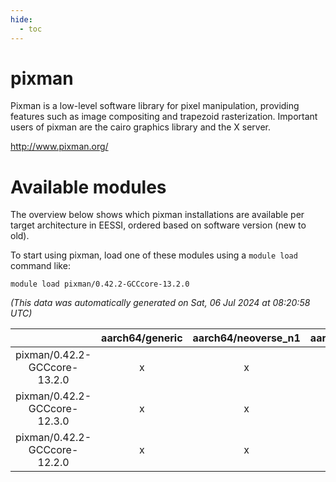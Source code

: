 ```yaml
---
hide:
  - toc
---
```


pixman
======


Pixman is a low-level software library for pixel manipulation, providing features such as image compositing and trapezoid rasterization. Important users of pixman are the cairo graphics library and the X server.

http://www.pixman.org/
# Available modules


The overview below shows which pixman installations are available per target architecture in EESSI, ordered based on software version (new to old).

To start using pixman, load one of these modules using a `module load` command like:

```shell
module load pixman/0.42.2-GCCcore-13.2.0
```

*(This data was automatically generated on Sat, 06 Jul 2024 at 08:20:58 UTC)*  

| |aarch64/generic|aarch64/neoverse_n1|aarch64/neoverse_v1|x86_64/generic|x86_64/amd/zen2|x86_64/amd/zen3|x86_64/intel/haswell|x86_64/intel/skylake_avx512|
| :---: | :---: | :---: | :---: | :---: | :---: | :---: | :---: | :---: |
|pixman/0.42.2-GCCcore-13.2.0|x|x|x|x|x|x|x|x|
|pixman/0.42.2-GCCcore-12.3.0|x|x|x|x|x|x|x|x|
|pixman/0.42.2-GCCcore-12.2.0|x|x|x|x|x|x|x|x|
